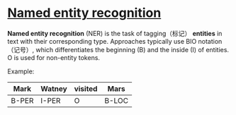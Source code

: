 # [Named entity recognition](http://nlpprogress.com/english/named_entity_recognition.html)

 **Named entity recognition** (NER) is the task of tagging（标记） **entities** in text with their corresponding type. Approaches typically use BIO notation（记号）, which differentiates the beginning (B) and the inside (I) of entities. O is used for non-entity tokens. 

Example:

| Mark  | Watney | visited | Mars  |
| ----- | ------ | ------- | ----- |
| B-PER | I-PER  | O       | B-LOC |

